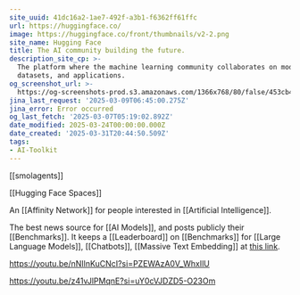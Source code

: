 ```yaml
---
site_uuid: 41dc16a2-1ae7-492f-a3b1-f6362ff61ffc
url: https://huggingface.co/
image: https://huggingface.co/front/thumbnails/v2-2.png
site_name: Hugging Face
title: The AI community building the future.
description_site_cp: >-
  The platform where the machine learning community collaborates on models,
  datasets, and applications.
og_screenshot_url: >-
  https://og-screenshots-prod.s3.amazonaws.com/1366x768/80/false/453cb49f45b2d3e3003607d9987cfb5ca578753f989a8319ebc27ad4ecfad156.jpeg
jina_last_request: '2025-03-09T06:45:00.275Z'
jina_error: Error occurred
og_last_fetch: '2025-03-07T05:19:02.892Z'
date_modified: 2025-03-24T00:00:00.000Z
date_created: '2025-03-31T20:44:50.509Z'
tags:
- AI-Toolkit
---
```


















[[smolagents]]

[[Hugging Face Spaces]]

An [[Affinity Network]] for people interested in [[Artificial Intelligence]].

The best news source for [[AI Models]], and posts publicly their [[Benchmarks]].  It keeps a [[Leaderboard]] on [[Benchmarks]] for [[Large Language Models]], [[Chatbots]], [[Massive Text Embedding]] at [this link](https://huggingface.co/collections/open-llm-leaderboard/the-big-benchmarks-collection-64faca6335a7fc7d4ffe974a).

https://youtu.be/nNIlnKuCNcI?si=PZEWAzA0V_WhxIlU


https://youtu.be/z41vJlPMqnE?si=uY0cVJDZD5-O23Om
